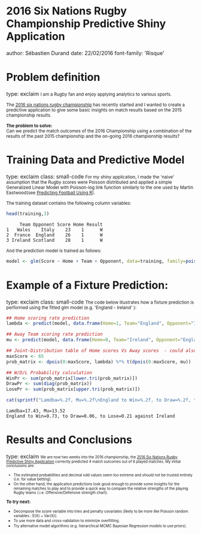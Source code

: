 <style>
.section .reveal .state-background {
    background: #25679E;
}

.small-code pre code {
  font-size: 1em;
}

.reveal .state-background {
  background: #25679E;
} 

.exclaim .reveal .state-background {
  background: #e6f5ff;
} 


.exclaim .reveal h1,
.exclaim .reveal h2,
.exclaim .reveal h3 
{
  color: #25679E;
}

</style>

2016 Six Nations Rugby Championship Predictive Shiny Application
========================================================
author: Sébastien Durand
date: 22/02/2016
font-family: 'Risque'

Problem definition
========================================================
type: exclaim
<small>
I am a Rugby fan and enjoy applying analytics to various sports.  

The [2016 six nations rugby championship](https://en.wikipedia.org/wiki/2016_Six_Nations_Championship) has recently started and I wanted to create a predictive application to give some basic insights on match results based on the 2015 championship results.

__The problem to solve:__  
Can we predict the match outcomes of the 2016 Championship using a combination of the results of the past 2015 championship and the on-going 2016 championship results?
</small>


Training Data and Predictive Model
========================================================
type: exclaim
class: small-code
<small>
For my shiny application, I made the 'naive' assumption that the Rugby scores were Poisson distributed and applied a simple Generalized Linear Model with Poisson-log link function similarly to the one used by  Martin Eastwood(see [Predicting Football Using R](http://pena.lt/y/2014/11/02/predicting-football-using-r/)).
</small>



<small>The training dataset contains the following column variables:</small>

```r
head(training,3)
```

```
     Team Opponent Score Home Result
1   Wales    Italy    23    1      W
2  France  England    26    1      W
3 Ireland Scotland    28    1      W
```

<small>And the prediction model is trained as follows:</small>

```r
model <- glm(Score ~ Home + Team + Opponent, data=training, family=poisson(link="log"))
```


Example of a Fixture Prediction: 
========================================================
type: exclaim
class: small-code
<small>The code below illustrates how a fixture prediction is performed using the fitted glm model (e.g. 'England - Ireland' ):</small>

```r
## Home scoring rate prediction
lambda <- predict(model, data.frame(Home=1, Team="England", Opponent="Ireland"), type="response")

## Away Team scoring rate prediction
mu <- predict(model, data.frame(Home=0, Team="Ireland", Opponent="England"), type="response")

## Joint-Distribution table of Home scores Vs Away scores  - could also have used mean(rpois(1000,lambda)>rpois(1000,mu)) instead.
maxScore <- 65
prob_matrix <- dpois(0:maxScore, lambda) %*% t(dpois(0:maxScore, mu))

## W/D/L Probability calculation
WinPr <- sum(prob_matrix[lower.tri(prob_matrix)])
DrawPr <- sum(diag(prob_matrix))
LosePr <- sum(prob_matrix[upper.tri(prob_matrix)])

cat(sprintf("Lamdba=%.2f, Mu=%.2f\nEngland to Win=%.2f, to Draw=%.2f, to Lose=%.2f against Ireland",lambda,mu,WinPr,DrawPr,LosePr))
```

```
Lamdba=17.43, Mu=13.52
England to Win=0.73, to Draw=0.06, to Lose=0.21 against Ireland
```



Results and Conclusions
========================================================
type: exclaim
<small>
<small>We are now two weeks into the 2016 championship, the [2016 Six Nations Rugby Predictive Shiny Application](https://sebastid.shinyapps.io/2016SixNationsRugbyPredApp/) correctly predicted 4 match outcomes out of 6 played matches. My initial conclusions are:  
- The estimated probabilities and decimal odd values seem too extreme and should not be trusted entirely (i.e. for value betting). 
- On the other hand, the application predictions look good enough to provide some insights for the remaining matches to play and to provide a quick way to compare the relative strengths of the playing Rugby teams (.i.e. Offensive/Defensive strength chart).</small>  

__To try next:__
- <small>Decompose the score variable into tries and penalty covariates (likely to be more like Poisson random variables : E(X) ~ Var(X)).</small>
- <small>To use more data and cross-validation to minimize overfitting.</small>
- <small>Try alternative model algorithms (e.g. hierarchical MCMC Bayesian Regression models to use priors).</small>
</small>



